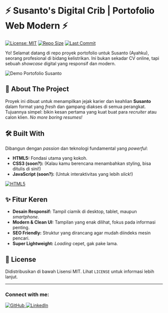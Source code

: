 # ⚡ Susanto's Digital Crib | Portofolio Web Modern ⚡

[![License: MIT](https://img.shields.io/badge/License-MIT-yellow.svg)](https://opensource.org/licenses/MIT)
[![Repo Size](https://img.shields.io/github/repo-size/aadnanmt/susanto.github.io)](https://github.com/aadnanmt/susanto.github.io)
[![Last Commit](https://img.shields.io/github/last-commit/aadnanmt/susanto.github.io)](https://github.com/aadnanmt/susanto.github.io/commits/main)

Yo! Selamat datang di repo proyek portofolio untuk Susanto (Ayahku), seorang profesional di bidang kelistrikan. Ini bukan sekadar CV online, tapi sebuah *showcase* digital yang responsif dan modern.

![Demo Portofolio Susanto]([https://susantoelectric.vercel.app/)

## 🚀 About The Project

Proyek ini dibuat untuk menampilkan jejak karier dan keahlian **Susanto** dalam format yang *fresh* dan gampang diakses di semua perangkat. Tujuannya simpel: bikin kesan pertama yang kuat buat para *recruiter* atau calon klien. *No more boring resumes!*

## 🛠️ Built With

Dibangun dengan *passion* dan teknologi fundamental yang *powerful*:
* **HTML5:** Fondasi utama yang kokoh.
* **CSS3 (soon?):** (Kalau kamu berencana menambahkan styling, bisa ditulis di sini!)
* **JavaScript (soon?):** (Untuk interaktivitas yang lebih *slick*!)

[![HTML5](https://img.shields.io/badge/HTML5-E34F26?style=for-the-badge&logo=html5&logoColor=white)](https://developer.mozilla.org/en-US/docs/Web/Guide/HTML/HTML5)

## ✨ Fitur Keren
* **Desain Responsif:** Tampil ciamik di desktop, tablet, maupun *smartphone*.
* **Modern & Clean UI:** Tampilan yang enak dilihat, fokus pada informasi penting.
* **SEO Friendly:** Struktur yang dirancang agar mudah diindeks mesin pencari.
* **Super Lightweight:** *Loading* cepet, gak pake lama.

## 📄 License

Didistribusikan di bawah Lisensi MIT. Lihat `LICENSE` untuk informasi lebih lanjut.

---
### Connect with me:
<p>
  <a href="https://github.com/aadnanmt">
    <img src="https://img.shields.io/badge/GitHub-100000?style=for-the-badge&logo=github&logoColor=white" alt="GitHub">
  </a>
  <a href="https://linkedin.com/in/your-linkedin">
    <img src="https://img.shields.io/badge/LinkedIn-0077B5?style=for-the-badge&logo=linkedin&logoColor=white" alt="LinkedIn">
  </a>
</p>
